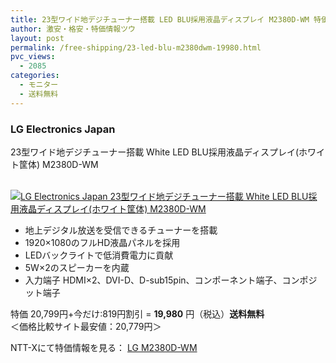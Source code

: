 ```yaml
---
title: 23型ワイド地デジチューナー搭載 LED BLU採用液晶ディスプレイ M2380D-WM 特価19980円！送料無料！
author: 激安・格安・特価情報ツウ
layout: post
permalink: /free-shipping/23-led-blu-m2380dwm-19980.html
pvc_views:
  - 2085
categories:
  - モニター
  - 送料無料
---
```

### LG Electronics Japan  
23型ワイド地デジチューナー搭載 White LED BLU採用液晶ディスプレイ(ホワイト筐体) M2380D-WM

<div class="img-bg2 img_L">
  <a href="http://px.a8.net/svt/ejp?a8mat=ZYP6S+8IMA3E+S1Q+BWGDT&#038;a8ejpredirect=http://nttxstore.jp/_II_LG13947983" target="_blank" title="LG Electronics Japan 23型ワイド地デジチューナー搭載 White LED BLU採用液晶ディスプレイ(ホワイト筐体) M2380D-WM" ><br /> <img border="0" alt="LG Electronics Japan 23型ワイド地デジチューナー搭載 White LED BLU採用液晶ディスプレイ(ホワイト筐体) M2380D-WM" src="http://i2.wp.com/image.nttxstore.jp/l2_images/L/LG/LG13947983.jpg?w=120" data-recalc-dims="1" /></a>
</div>

<!--more-->

  * 地上デジタル放送を受信できるチューナーを搭載
  * 1920&#215;1080のフルHD液晶パネルを採用
  * LEDバックライトで低消費電力に貢献
  * 5W×2のスピーカーを内蔵
  * 入力端子 HDMI×2、DVI-D、D-sub15pin、コンポーネント端子、コンポジット端子

特価 20,799円+今だけ:819円割引 = <span class="tokka-price"><strong>19,980</strong></span> 円（税込）**送料無料**  
＜価格比較サイト最安値：20,779円＞

NTT-Xにて特価情報を見る： <span class="fs150p"><a href="http://px.a8.net/svt/ejp?a8mat=ZYP6S+8IMA3E+S1Q+BWGDT&#038;a8ejpredirect=http://nttxstore.jp/_II_LG13947983" target="_blank">LG M2380D-WM</a></span>